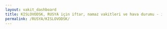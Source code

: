 ```yaml
---
layout: vakit_dashboard
title: KISLOVODSK, RUSYA için iftar, namaz vakitleri ve hava durumu - ilçe/eyalet seç
permalink: /RUSYA/KISLOVODSK/
---
```


<script type="text/javascript">
  var GLOBAL_COUNTRY = 'RUSYA';
  var GLOBAL_CITY = 'KISLOVODSK';
  var GLOBAL_STATE = '';
  var lat = 72;
  var lon = 21;
</script>
